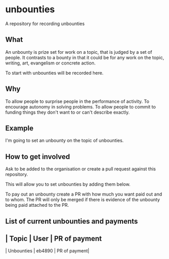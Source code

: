 # unbounties

A repository for recording unbounties

## What

An unbounty is prize set for work on a topic, that is judged by a set of people. It contrasts to a bounty in that it could be for any work on the topic, writing, art, evangelism or concrete action.

To start with unbounties will be recorded here.

## Why

To allow people to surprise people in the performance of activity. To encourage autonomy in solving problems.  To allow people to commit to funding things they don't want to or can't describe exactly.

## Example

I'm going to set an unbounty on the topic of unbounties. 

## How to get involved

Ask to be added to the organisation or create a pull request against this repository. 

This will allow you to set unbounties by adding them below.

To pay out an unbounty create a PR with how much you want paid out and to whom. The PR will only be merged if there is evidence of the unbounty being paid attached to the PR. 

## List of current unbounties and payments

| Topic  | User | PR of payment
---------------------
| Unbounties | eb4890 | PR of payment|
